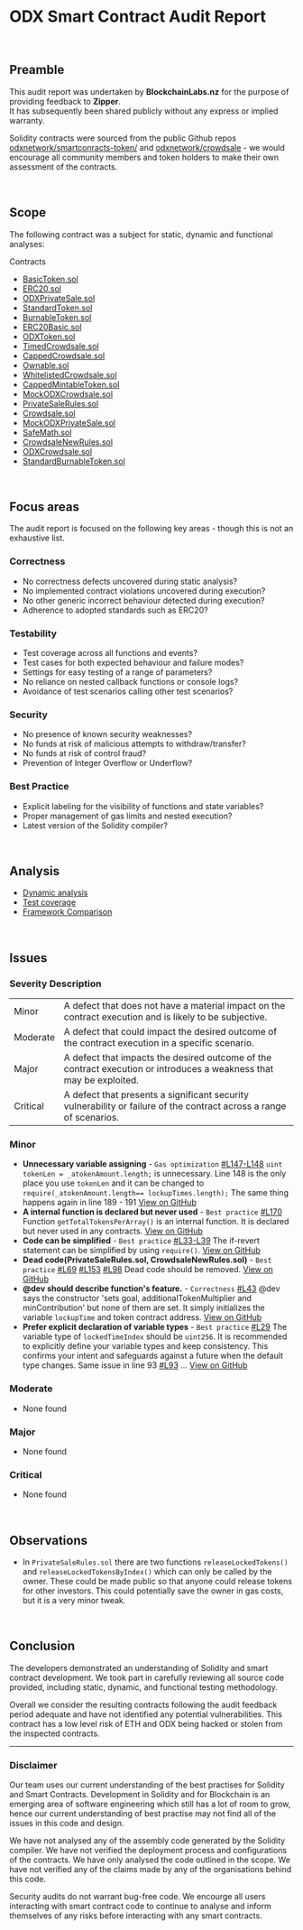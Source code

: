 # ODX Smart Contract Audit Report
<br>

## Preamble
This audit report was undertaken by <b>BlockchainLabs.nz</b> for the purpose of providing feedback to <b>Zipper</b>. <br>It has subsequently been shared publicly without any express or implied warranty.

Solidity contracts were sourced from the public Github repos [odxnetwork/smartconracts-token/](https://github.com/odxnetwork/smartconracts-token/tree/1af271d30db56b913b5c88df21920275259ab057) and [odxnetwork/crowdsale](https://github.com/odxnetwork/smartcontracts-crowdsale/tree/1ee8304974981ad701f6f1e901c8cc9691734808) - we would encourage all community members and token holders to make their own assessment of the contracts.

<br>

## Scope
The following contract was a subject for static, dynamic and functional analyses:

Contracts
  - [BasicToken.sol](https://github.com/BlockchainLabsNZ/odx-contracts-audit/blob/audit/contracts/BasicToken.sol)
  - [ERC20.sol](https://github.com/BlockchainLabsNZ/odx-contracts-audit/blob/audit/contracts/ERC20.sol)
  - [ODXPrivateSale.sol](https://github.com/BlockchainLabsNZ/odx-contracts-audit/blob/audit/contracts/ODXPrivateSale.sol)
  - [StandardToken.sol](https://github.com/BlockchainLabsNZ/odx-contracts-audit/blob/audit/contracts/StandardToken.sol)
  - [BurnableToken.sol](https://github.com/BlockchainLabsNZ/odx-contracts-audit/blob/audit/contracts/BurnableToken.sol)
  - [ERC20Basic.sol](https://github.com/BlockchainLabsNZ/odx-contracts-audit/blob/audit/contracts/ERC20Basic.sol)
  - [ODXToken.sol](https://github.com/BlockchainLabsNZ/odx-contracts-audit/blob/audit/contracts/ODXToken.sol)
  - [TimedCrowdsale.sol](https://github.com/BlockchainLabsNZ/odx-contracts-audit/blob/audit/contracts/TimedCrowdsale.sol)
  - [CappedCrowdsale.sol](https://github.com/BlockchainLabsNZ/odx-contracts-audit/blob/audit/contracts/CappedCrowdsale.sol)
  - [Ownable.sol](https://github.com/BlockchainLabsNZ/odx-contracts-audit/blob/audit/contracts/Ownable.sol)
  - [WhitelistedCrowdsale.sol](https://github.com/BlockchainLabsNZ/odx-contracts-audit/blob/audit/contracts/WhitelistedCrowdsale.sol)
  - [CappedMintableToken.sol](https://github.com/BlockchainLabsNZ/odx-contracts-audit/blob/audit/contracts/CappedMintableToken.sol)
  - [MockODXCrowdsale.sol](https://github.com/BlockchainLabsNZ/odx-contracts-audit/blob/audit/contracts/MockODXCrowdsale.sol)
  - [PrivateSaleRules.sol](https://github.com/BlockchainLabsNZ/odx-contracts-audit/blob/audit/contracts/PrivateSaleRules.sol)
  - [Crowdsale.sol](https://github.com/BlockchainLabsNZ/odx-contracts-audit/blob/audit/contracts/Crowdsale.sol)
  - [MockODXPrivateSale.sol](https://github.com/BlockchainLabsNZ/odx-contracts-audit/blob/audit/contracts/MockODXPrivateSale.sol)
  - [SafeMath.sol](https://github.com/BlockchainLabsNZ/odx-contracts-audit/blob/audit/contracts/SafeMath.sol)
  - [CrowdsaleNewRules.sol](https://github.com/BlockchainLabsNZ/odx-contracts-audit/blob/audit/contracts/CrowdsaleNewRules.sol)
  - [ODXCrowdsale.sol](https://github.com/BlockchainLabsNZ/odx-contracts-audit/blob/audit/contracts/ODXCrowdsale.sol)
  - [StandardBurnableToken.sol](https://github.com/BlockchainLabsNZ/odx-contracts-audit/blob/audit/contracts/StandardBurnableToken.sol)
<br>

## Focus areas
The audit report is focused on the following key areas - though this is not an exhaustive list.


### Correctness
- No correctness defects uncovered during static analysis?
- No implemented contract violations uncovered during execution?
- No other generic incorrect behaviour detected during execution?
- Adherence to adopted standards such as ERC20?

### Testability
- Test coverage across all functions and events?
- Test cases for both expected behaviour and failure modes?
- Settings for easy testing of a range of parameters?
- No reliance on nested callback functions or console logs?
- Avoidance of test scenarios calling other test scenarios?

### Security
- No presence of known security weaknesses?
- No funds at risk of malicious attempts to withdraw/transfer?
- No funds at risk of control fraud?
- Prevention of Integer Overflow or Underflow?

### Best Practice
- Explicit labeling for the visibility of functions and state variables?
- Proper management of gas limits and nested execution?
- Latest version of the Solidity compiler?

<br>

## Analysis

- [Dynamic analysis](dynamic-analysis.md)
- [Test coverage](test-coverage.md)
- [Framework Comparison](framework-comparison-report.md)

<br>

## Issues

### Severity Description
<table>
<tr>
  <td>Minor</td>
  <td>A defect that does not have a material impact on the contract execution and is likely to be subjective.</td>
</tr>
<tr>
  <td>Moderate</td>
  <td>A defect that could impact the desired outcome of the contract execution in a specific scenario.</td>
</tr>
<tr>
  <td>Major</td>
  <td> A defect that impacts the desired outcome of the contract execution or introduces a weakness that may be exploited.</td>
</tr>
<tr>
  <td>Critical</td>
  <td>A defect that presents a significant security vulnerability or failure of the contract across a range of scenarios.</td>
</tr>
</table>

### Minor
- **Unnecessary variable assigning** - `Gas optimization` [#L147-L148](https://github.com/odxnetwork/smartcontracts-crowdsale/blob/1ee8304974981ad701f6f1e901c8cc9691734808/contracts/PrivateSaleRules.sol#L147-L148]) `uint tokenLen = _atokenAmount.length;` is unnecessary. Line 148 is the only place you use `tokenLen` and it can be changed to `require(_atokenAmount.length== lockupTimes.length);` The same thing happens again in line 189 - 191  [View on GitHub](https://github.com/BlockchainLabsNZ/odx-contracts-audit/issues/6)
- **A internal function is declared but never used** - `Best practice` [#L170](https://github.com/odxnetwork/smartcontracts-crowdsale/blob/1ee8304974981ad701f6f1e901c8cc9691734808/contracts/PrivateSaleRules.sol#L170]) Function `getTotalTokensPerArray()` is an internal function. It is declared but never used in any contracts.  [View on GitHub](https://github.com/BlockchainLabsNZ/odx-contracts-audit/issues/5)
- **Code can be simplified** - `Best practice` [#L33-L39](https://github.com/odxnetwork/smartcontracts-crowdsale/blob/1ee8304974981ad701f6f1e901c8cc9691734808/contracts/PrivateSaleRules.sol#L33-L39]) The if-revert statement can be simplified by using `require()`.  [View on GitHub](https://github.com/BlockchainLabsNZ/odx-contracts-audit/issues/4)
- **Dead code(PrivateSaleRules.sol, CrowdsaleNewRules.sol)** - `Best practice` [#L69](https://github.com/odxnetwork/smartcontracts-crowdsale/blob/1ee8304974981ad701f6f1e901c8cc9691734808/contracts/PrivateSaleRules.sol#L69]) [#L153](https://github.com/odxnetwork/smartcontracts-crowdsale/blob/1ee8304974981ad701f6f1e901c8cc9691734808/contracts/PrivateSaleRules.sol#L153]) [#L98](https://github.com/odxnetwork/smartcontracts-crowdsale/blob/1ee8304974981ad701f6f1e901c8cc9691734808/contracts/CrowdsaleNewRules.sol#L98]) Dead code should be removed.  [View on GitHub](https://github.com/BlockchainLabsNZ/odx-contracts-audit/issues/3)
- **@dev should describe function's feature.** - `Correctness` [#L43](https://github.com/odxnetwork/smartcontracts-crowdsale/blob/1ee8304974981ad701f6f1e901c8cc9691734808/contracts/PrivateSaleRules.sol#L43]) @dev says the constructor 'sets goal, additionalTokenMultiplier and minContribution' but none of them are set. It simply initializes the variable `lockupTime` and token contract address.  [View on GitHub](https://github.com/BlockchainLabsNZ/odx-contracts-audit/issues/2)
- **Prefer explicit declaration of variable types** - `Best practice` [#L29](https://github.com/odxnetwork/smartcontracts-crowdsale/blob/1ee8304974981ad701f6f1e901c8cc9691734808/contracts/PrivateSaleRules.sol#L29]) The variable type of `lockedTimeIndex` should be `uint256`. It is recommended to explicitly define your variable types and keep consistency. This confirms your intent and safeguards against a future when the default type changes. Same issue in line 93 [#L93](https://github.com/odxnetwork/smartcontracts-crowdsale/blob/1ee8304974981ad701f6f1e901c8cc9691734808/contracts/PrivateSaleRules.sol#L93]) ... [View on GitHub](https://github.com/BlockchainLabsNZ/odx-contracts-audit/issues/1)

### Moderate
- None found

### Major
- None found

### Critical
- None found


<br>

## Observations
- In `PrivateSaleRules.sol` there are two functions `releaseLockedTokens()` and `releaseLockedTokensByIndex()` which can only be called by the owner. These could be made public so that anyone could release tokens for other investors. This could potentially save the owner in gas costs, but it is a very minor tweak.

<br>

## Conclusion

The developers demonstrated an understanding of Solidity and smart contract development. We took part in carefully reviewing all source code provided, including static, dynamic, and functional testing methodology.

Overall we consider the resulting contracts following the audit feedback period adequate and have not identified any potential vulnerabilities. This contract has a low level risk of ETH and ODX being hacked or stolen from the inspected contracts.


<hr>

### Disclaimer

Our team uses our current understanding of the best practises for Solidity and Smart Contracts. Development in Solidity and for Blockchain is an emerging area of software engineering which still has a lot of room to grow, hence our current understanding of best practise may not find all of the issues in this code and design.

We have not analysed any of the assembly code generated by the Solidity compiler. We have not verified the deployment process and configurations of the contracts. We have only analysed the code outlined in the scope. We have not verified any of the claims made by any of the organisations behind this code.

Security audits do not warrant bug-free code. We encourge all users interacting with smart contract code to continue to analyse and inform themselves of any risks before interacting with any smart contracts.

